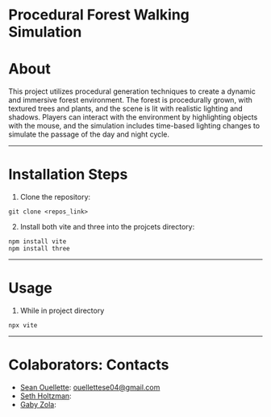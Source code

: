 # Procedural Forest Walking Simulation

# About

This project utilizes procedural generation techniques to create a dynamic and immersive forest environment. The forest is procedurally grown, with textured trees and plants, and the scene is lit with realistic lighting and shadows. Players can interact with the environment by highlighting objects with the mouse, and the simulation includes time-based lighting changes to simulate the passage of the day and night cycle.

----

# Installation Steps

1. Clone the repository:
```
git clone <repos_link>
```

2. Install both vite and three into the projcets directory:
```
npm install vite
npm install three
```


----

# Usage

1. While in project directory
```
npx vite
```

----

# Colaborators: Contacts

- [Sean Ouellette](https://github.com/SOuellette22): [ouellettese04@gmail.com](ouellettese04@gmail.com)
- [Seth Holtzman](https://github.com/SethMC26):
- [Gaby Zola](https://github.com/gabyzola):